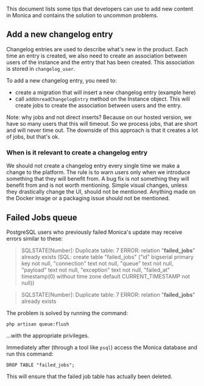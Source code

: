 This document lists some tips that developers can use to add new content in Monica and contains the solution to uncommon problems.

## Add a new changelog entry

Changelog entries are used to describe what's new in the product. Each time an entry is created, we also need to create an association between users of the instance and the entry that has been created. This association is stored in `changelog_user`.

To add a new changelog entry, you need to:
* create a migration that will insert a new changelog entry (example here)
* call `addUnreadChangelogEntry` method on the Instance object. This will create jobs to create the association between users and the entry.

Note: why jobs and not direct inserts? Because on our hosted version, we have so many users that this will timeout. So we process jobs, that are short and will never time out. The downside of this approach is that it creates a lot of jobs, but that's ok.

### When is it relevant to create a changelog entry

We should not create a changelog entry every single time we make a change to the platform. The rule is to warn users only when we introduce something that they will benefit from. A bug fix is not something they will benefit from and is not worth mentioning. Simple visual changes, unless they drastically change the UI, should not be mentioned. Anything made on the Docker image or a packaging issue should not be mentioned.

## Failed Jobs queue

PostgreSQL users who previously failed Monica's update may receive errors similar to these:

> SQLSTATE[Number]: Duplicate table: 7 ERROR:  relation "**failed_jobs**" already exists (SQL: create table "failed_jobs" ("id" bigserial primary key not null, "connection" text not null, "queue" text not null, "payload" text not null, "exception" text not null, "failed_at" timestamp(0) without time zone default CURRENT_TIMESTAMP not null))

> SQLSTATE[Number]: Duplicate table: 7 ERROR:  relation "**failed_jobs**" already exists

The problem is solved by running the command:

```
php artisan queue:flush
```
...with the appropriate privileges.

Immediately after (through a tool like `psql`) access the Monica database and run this command:
```
DROP TABLE "failed_jobs";
```
This will ensure that the failed job table has actually been deleted.
